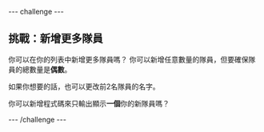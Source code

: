 --- challenge ---

## 挑戰：新增更多隊員

你可以在你的列表中新增更多隊員嗎？ 你可以新增任意數量的隊員，但要確保隊員的總數量是**偶數**。

如果你想要的話，也可以更改前2名隊員的名字。

你可以新增程式碼來只輸出顯示**一個**你的新隊員嗎？

--- /challenge ---
